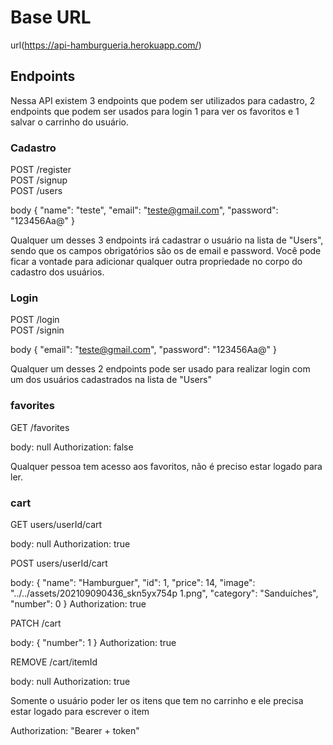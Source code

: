 # Base URL

url(https://api-hamburgueria.herokuapp.com/)

## Endpoints

Nessa API existem 3 endpoints que podem ser utilizados para cadastro, 2 endpoints que podem ser usados para login 1 para ver os favoritos e 1 salvar o carrinho do usuário.

### Cadastro

POST /register <br/>
POST /signup <br/>
POST /users

body {
"name": "teste",
"email": "teste@gmail.com",
"password": "123456Aa@"
}

Qualquer um desses 3 endpoints irá cadastrar o usuário na lista de "Users", sendo que os campos obrigatórios são os de email e password.
Você pode ficar a vontade para adicionar qualquer outra propriedade no corpo do cadastro dos usuários.

### Login

POST /login <br/>
POST /signin

body {
"email": "teste@gmail.com",
"password": "123456Aa@"
}

Qualquer um desses 2 endpoints pode ser usado para realizar login com um dos usuários cadastrados na lista de "Users"

### favorites

GET /favorites

body: null
Authorization: false

Qualquer pessoa tem acesso aos favoritos, não é preciso estar logado para ler.

### cart

GET users/userId/cart

body: null
Authorization: true

POST users/userId/cart

body: {
"name": "Hamburguer",
"id": 1,
"price": 14,
"image": "../../assets/202109090436_skn5yx754p 1.png",
"category": "Sanduíches",
"number": 0
}
Authorization: true

PATCH /cart

body: {
"number": 1
}
Authorization: true

REMOVE /cart/itemId

body: null
Authorization: true

Somente o usuário poder ler os itens que tem no carrinho e ele precisa estar logado para escrever o item

Authorization: "Bearer + token"
